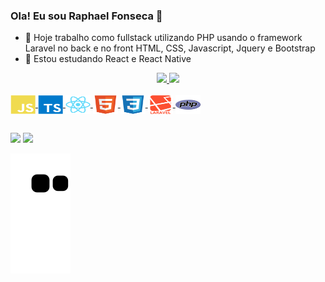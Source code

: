 ### Ola! Eu sou Raphael Fonseca 👋



- 🔭 Hoje trabalho como fullstack utilizando PHP usando o framework Laravel no back e no front HTML, CSS, Javascript, Jquery e Bootstrap
- 🌱 Estou estudando React e React Native



<div align="center">
  <a href="https://github.com/raphael123514">
  <img height="180em" src="https://github-readme-stats-raphael123514.vercel.app/api?username=raphael123514&show_icons=true&theme=dark&include_all_commits=true&count_private=true"/>
  <img height="180em" src="https://github-readme-stats-raphael123514.vercel.app/api/top-langs/?username=raphael123514&layout=compact&langs_count=7&theme=dark"/>
</div>
<div style="display: inline_block"><br>
  <img align="center" alt="Rapha-Js" height="30" width="40" src="https://raw.githubusercontent.com/devicons/devicon/master/icons/javascript/javascript-plain.svg">
  <img align="center" alt="Rapha-Ts" height="30" width="40" src="https://raw.githubusercontent.com/devicons/devicon/master/icons/typescript/typescript-plain.svg">
  <img align="center" alt="Rapha-React" height="30" width="40" src="https://raw.githubusercontent.com/devicons/devicon/master/icons/react/react-original.svg">
  <img align="center" alt="Rapha-HTML" height="30" width="40" src="https://raw.githubusercontent.com/devicons/devicon/master/icons/html5/html5-original.svg">
  <img align="center" alt="Rapha-CSS" height="30" width="40" src="https://raw.githubusercontent.com/devicons/devicon/master/icons/css3/css3-original.svg">
  <img align="center" alt="Rapha-laravel" height="30" width="40" src="https://github.com/devicons/devicon/blob/master/icons/laravel/laravel-plain-wordmark.svg">
  <img align="center" alt="Rapha-php" height="30" width="40" src="https://github.com/devicons/devicon/blob/master/icons/php/php-original.svg">
  
</div>
  
 ##
  
 <div>
   <a href = "mailto:raphael.fonsec@hotmail.com"><img src="https://img.shields.io/badge/-Gmail-%23333?style=for-the-badge&logo=gmail&logoColor=white" target="_blank"></a>
  <a href="https://www.linkedin.com/in/raphael-fonseca-483980143/" target="_blank"><img src="https://img.shields.io/badge/-LinkedIn-%230077B5?style=for-the-badge&logo=linkedin&logoColor=white" target="_blank"></a> 
 
  ![Snake animation](https://github.com/rafaballerini/rafaballerini/blob/output/github-contribution-grid-snake.svg)
</div



